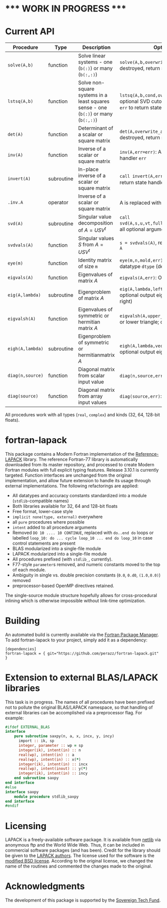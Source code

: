 # *** WORK IN PROGRESS ***

# Current API
Procedure   | Type | Description | Optional arguments
---        | ---         | --- | ---
`solve(A,b)` | function | Solve linear systems - one (`b(:)`) or many (`b(:,:)`) | `solve(A,b,overwrite_a,err)`: option to let A be destroyed, return state handler `err`
`lstsq(A,b)` | function | Solve non-square systems in a least squares sense - one (`b(:)`) or many (`b(:,:)`) | `lstsq(A,b,cond,overwrite_a,rank,err)`: `cond` is optional SVD cutoff; `rank` to return matrix rank, `err` to return state handler
`det(A)` | function | Determinant of a scalar or square matrix | `det(A,overwrite_a,err=err)`: option to let A be destroyed, return state handler `err`
`inv(A)` | function | Inverse of a scalar or square matrix | `inv(A,err=err)`: A is not destroyed; return state handler `err`
`invert(A)` | subroutine | In-place inverse of a scalar or square matrix | `call invert(A,err=err)`: A is replaced with $A^{-1}$, return state handler `err`
`.inv.A` | operator | Inverse of a scalar or square matrix | A is replaced with $A^{-1}$
`svd(A)` | subroutine | Singular value decomposition of $A = U S V^t$ | `call svd(A,s,u,vt,full_matrices=.false.,err=state)`, all optional arguments but `A,s`
`svdvals(A)` | function | Singular values $S$ from $A = U S V^t$ | `s = svdvals(A)`, real array with same precision as `A`
`eye(m)` | function | Identity matrix of size `m` | `eye(m,n,mold,err)`: Optional column size `n`, datatype `dtype` (default: real64), error handler
`eigvals(A)` | function | Eigenvalues of matrix $A$ | `eigvals(A,err)`: Optional state handler `err`
`eig(A,lambda)` | subroutine | Eigenproblem of matrix $A$ | `eig(A,lambda,left,right,overwrite_a,err)`: optional output eigenvector matrices (left and/or right)
`eigvalsh(A)` | function | Eigenvalues of symmetric or hermitian matrix $A$ | `eigvalsh(A,upper_a,err)`: Choose to use upper or lower triangle; optional state handler `err`
`eigh(A,lambda)` | subroutine | Eigenproblem of symmetric or hermitianmatrix $A$ | `eigh(A,lambda,vector,upper_a,overwrite_a,err)`: optional output eigenvectors 
`diag(n,source)` | function | Diagonal matrix from scalar input value | `diag(n,source,err)`: Optional error handler
`diag(source)` | function | Diagonal matrix from array input values | `diag(source,err)`: Optional error handler

All procedures work with all types (`real`, `complex`) and kinds (32, 64, 128-bit floats).

# fortran-lapack
This package contains a Modern Fortran implementation of the [Reference-LAPACK](http://github.com/reference-LAPACK) library.
The reference Fortran-77 library is automatically downloaded from its master repository, and processed to create Modern Fortran modules with full explicit typing features. 
Release 3.10.1 is currently targeted. Function interfaces are unchanged from the original implementation, and allow future extension to handle its usage through external implementations.
The following refactorings are applied: 
- All datatypes and accuracy constants standardized into a module (`stdlib`-compatible names)
- Both libraries available for 32, 64 and 128-bit floats
- Free format, lower-case style
- `implicit none(type, external)` everywhere
- all `pure` procedures where possible
- `intent` added to all procedure arguments
- Removed `DO 10 .... 10 CONTINUE`, replaced with `do..end do` loops or labelled `loop_10: do ... cycle loop_10 ... end do loop_10` in case control statements are present
- BLAS modularized into a single-file module
- LAPACK modularized into a single-file module
- All procedures prefixed (with `stdlib_`, currently).
- F77-style `parameter`s removed, and numeric constants moved to the top of each module.
- Ambiguity in single vs. double precision constants (`0.0`, `0.d0`, `(1.0,0.0)`) removed
- preprocessor-based OpenMP directives retained.

The single-source module structure hopefully allows for cross-procedural inlining which is otherwise impossible without link-time optimization.

# Building
An automated build is currently available via the [Fortran Package Manager](https://fpm.fortran-lang.org).
To add fortran-lapack to your project, simply add it as a dependency: 

```
[dependencies]
fortran-lapack = { git="https://github.com/perazz/fortran-lapack.git" }
```
# Extension to external BLAS/LAPACK libraries

This task is in progress. The names of all procedures have been prefixed not to pollute the original BLAS/LAPACK namespace, so that handling of external libraries can be accomplished via a preprocessor flag. For example:

```fortran  
#ifdef EXTERNAL_BLAS
interface 
    pure subroutine saxpy(n, a, x, incx, y, incy)
      import :: ik, sp
      integer, parameter :: wp = sp
      integer(ik), intent(in) :: n
      real(wp), intent(in) :: a
      real(wp), intent(in) :: x(*)
      integer(ik), intent(in) :: incx
      real(wp), intent(inout) :: y(*)
      integer(ik), intent(in) :: incy
    end subroutine saxpy
end interface
#else
interface saxpy
    module procedure stdlib_saxpy
end interface
#endif
```

# Licensing

LAPACK is a freely-available software package. It is available from [netlib](https://www.netlib.org/lapack/) via anonymous ftp and the World Wide Web. Thus, it can be included in commercial software packages (and has been). Credit for the library should be given to the [LAPACK authors](https://www.netlib.org/lapack/contributor-list.html).
The license used for the software is the [modified BSD license](https://www.netlib.org/lapack/LICENSE.txt).
According to the original license, we changed the name of the routines and commented the changes made to the original.

# Acknowledgments
The development of this package is supported by the [Sovereign Tech Fund](https://www.sovereigntechfund.de).
